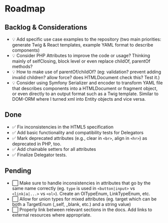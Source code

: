 # Roadmap

## Backlog & Considerations <Badge type="info" text="Ideas" />
- :bulb: Add specific use case examples to the repository (two main priorities: generate Twig & React templates, example YAML format to describe components)
- :bulb: Consider PHP Attributes to improve the code or usage? Thinking mainly of selfClosing, block level or even replace childOf, parentOf methods?
- :bulb: How to make use of parentOf/childOf? (eg: validation? prevent adding invalid children? allow force? does HTMLDocument check this? Test it.)
- :bulb: Consider using Symfony Serializer and encoder to transform YAML file that describes components into a HTMLDocument or fragment object, or even directly to an output format such as a Twig template. Similar to DOM-ORM where I turned xml into Entity objects and vice versa.

## Done <Badge type="warning" text="Pre-Release" /> <Badge type="tip" text="0.1.4" />
- :white_check_mark: Fix inconsistencies in the HTML5 specification
- :white_check_mark: Add basic functionality and compatibility tests for Delegators
- :white_check_mark: Mark deprecated attributes (e.g., clear in `<br>`, align in `<hr>`) as deprecated in PHP, too.
- :white_check_mark: Add chainable setters for all attributes
- :white_check_mark: Finalize Delegator tests.

## Pending <Badge type="tip" text="1.0.0" />
- :white_large_square: Make sure to handle inconsistencies in attributes that go by the same name correctly (eg. `type` is used in `<button|input>` vs `<link|a|...>` vs `<ol>`). Create an OlTypeEnum, LinkTypeEnum, etc.
- :white_large_square: Allow for union types for mixed attributes (eg. target which can be both a TargetEnum (_self, _blank, etc.) and a string value)
- :white_large_square: Properly link between relevant sections in the docs. Add links to external resources where appropriate.

